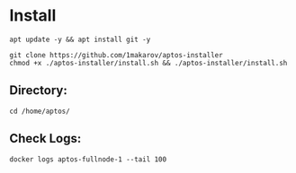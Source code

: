 # Install
```shell
apt update -y && apt install git -y

git clone https://github.com/1makarov/aptos-installer
chmod +x ./aptos-installer/install.sh && ./aptos-installer/install.sh
```

## Directory:
```shell
cd /home/aptos/
```

## Check Logs:
```shell
docker logs aptos-fullnode-1 --tail 100
```
